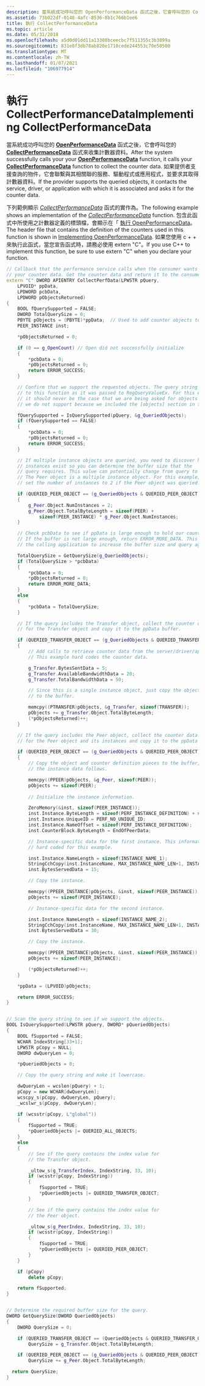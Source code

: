 ```yaml
---
description: 當系統成功呼叫您的 OpenPerformanceData 函式之後，它會呼叫您的 CollectPerformanceData 函式來收集計數器資料。
ms.assetid: 73b022df-0148-4afc-8536-8b1c766b1ee6
title: 執行 CollectPerformanceData
ms.topic: article
ms.date: 05/31/2018
ms.openlocfilehash: a5d0d01dd11a13308bceecbc7f511355c3b3899a
ms.sourcegitcommit: 831e8f3db78ab820e1710cede244553c70e50500
ms.translationtype: MT
ms.contentlocale: zh-TW
ms.lasthandoff: 01/07/2021
ms.locfileid: "106977914"
---
```

# <a name="implementing-collectperformancedata"></a><span data-ttu-id="23ff1-103">執行 CollectPerformanceData</span><span class="sxs-lookup"><span data-stu-id="23ff1-103">Implementing CollectPerformanceData</span></span>

<span data-ttu-id="23ff1-104">當系統成功呼叫您的 [**OpenPerformanceData**](/previous-versions/windows/desktop/legacy/aa372200(v=vs.85)) 函式之後，它會呼叫您的 [**CollectPerformanceData**](/windows/win32/api/winperf/nc-winperf-pm_collect_proc) 函式來收集計數器資料。</span><span class="sxs-lookup"><span data-stu-id="23ff1-104">After the system successfully calls your your [**OpenPerformanceData**](/previous-versions/windows/desktop/legacy/aa372200(v=vs.85)) function, it calls your [**CollectPerformanceData**](/windows/win32/api/winperf/nc-winperf-pm_collect_proc) function to collect the counter data.</span></span> <span data-ttu-id="23ff1-105">如果提供者支援查詢的物件，它會聯繫與其相關聯的服務、驅動程式或應用程式，並要求其取得計數器資料。</span><span class="sxs-lookup"><span data-stu-id="23ff1-105">If the provider supports the queried objects, it contacts the service, driver, or application with which it is associated and asks it for the counter data.</span></span>

<span data-ttu-id="23ff1-106">下列範例顯示 [*CollectPerformanceData*](/windows/win32/api/winperf/nc-winperf-pm_collect_proc) 函式的實作為。</span><span class="sxs-lookup"><span data-stu-id="23ff1-106">The following example shows an implementation of the [*CollectPerformanceData*](/windows/win32/api/winperf/nc-winperf-pm_collect_proc) function.</span></span> <span data-ttu-id="23ff1-107">包含此函式中所使用之計數器定義的標頭檔，會顯示在「 [執行 OpenPerformanceData](implementing-openperformancedata.md)。</span><span class="sxs-lookup"><span data-stu-id="23ff1-107">The header file that contains the definition of the counters used in this function is shown in [Implementing OpenPerformanceData](implementing-openperformancedata.md).</span></span> <span data-ttu-id="23ff1-108">如果您使用 c + + 來執行此函式，當您宣告函式時，請務必使用 extern "C"。</span><span class="sxs-lookup"><span data-stu-id="23ff1-108">If you use C++ to implement this function, be sure to use extern "C" when you declare your function.</span></span>


```C++
// Callback that the performance service calls when the consumer wants to sample
// your counter data. Get the counter data and return it to the consumer.
extern "C" DWORD APIENTRY CollectPerfData(LPWSTR pQuery,
    LPVOID* ppData,
    LPDWORD pcbData,
    LPDWORD pObjectsReturned)
{
    BOOL fQuerySupported = FALSE;
    DWORD TotalQuerySize = 0;
    PBYTE pObjects = (PBYTE)*ppData;  // Used to add counter objects to the buffer.
    PEER_INSTANCE inst;

    *pObjectsReturned = 0;

    if (0 == g_OpenCount) // Open did not successfully initialize
    {
        *pcbData = 0;
        *pObjectsReturned = 0;
        return ERROR_SUCCESS;
    }

    // Confirm that we support the requested objects. The query string is passed 
    // to this function as it was passed to RegQueryValueEx. For this example,
    // it should never be the case that we are being asked for objects that
    // we do not support because we included the [objects] section in the .ini file.

    fQuerySupported = IsQuerySupported(pQuery, &g_QueriedObjects);
    if (fQuerySupported == FALSE)
    {
        *pcbData = 0;
        *pObjectsReturned = 0;
        return ERROR_SUCCESS;
    }

    // If multiple instance objects are queried, you need to discover how many
    // instances exist so you can determine the buffer size that the 
    // query requires. This value can potentially change from query to query.
    // The Peer object is a multiple instance object. For this example,
    // set the number of instances to 2 if the Peer object was queried.

    if (QUERIED_PEER_OBJECT == (g_QueriedObjects & QUERIED_PEER_OBJECT))
    {
        g_Peer.Object.NumInstances = 2;
        g_Peer.Object.TotalByteLength = sizeof(PEER) + 
            sizeof(PEER_INSTANCE) * g_Peer.Object.NumInstances;
    }

    // Check pcbData to see if ppData is large enough to hold our counters.
    // If the buffer is not large enough, return ERROR_MORE_DATA. This tells 
    // the calling application to increase the buffer size and query again.

    TotalQuerySize = GetQuerySize(g_QueriedObjects);
    if (TotalQuerySize > *pcbData)
    {
        *pcbData = 0;
        *pObjectsReturned = 0;
        return ERROR_MORE_DATA;
    }
    else
    {
        *pcbData = TotalQuerySize;
    }

    // If the query includes the Transfer object, collect the counter data
    // for the Transfer object and copy it to the ppData buffer.

    if (QUERIED_TRANSFER_OBJECT == (g_QueriedObjects & QUERIED_TRANSFER_OBJECT))
    {
        // Add calls to retrieve counter data from the server/driver/application.
        // This example hard codes the counter data.

        g_Transfer.BytesSentData = 5;
        g_Transfer.AvailableBandwidthData = 20;
        g_Transfer.TotalBandwidthData = 50;

        // Since this is a single instance object, just copy the object
        // to the buffer.

        memcpy((PTRANSFER)pObjects, &g_Transfer, sizeof(TRANSFER));
        pObjects += g_Transfer.Object.TotalByteLength;  
        (*pObjectsReturned)++; 
    }

    // If the query includes the Peer object, collect the counter data
    // for the Peer object and its instances and copy it to the ppData buffer.

    if (QUERIED_PEER_OBJECT == (g_QueriedObjects & QUERIED_PEER_OBJECT))
    {
        // Copy the object and counter definition pieces to the buffer,
        // the instance data follows.

        memcpy((PPEER)pObjects, &g_Peer, sizeof(PEER));
        pObjects += sizeof(PEER);
        
        // Initialize the instance information.

        ZeroMemory(&inst, sizeof(PEER_INSTANCE));
        inst.Instance.ByteLength = sizeof(PERF_INSTANCE_DEFINITION) + sizeof(inst.InstanceName);
        inst.Instance.UniqueID = PERF_NO_UNIQUE_ID;
        inst.Instance.NameOffset = sizeof(PERF_INSTANCE_DEFINITION);
        inst.CounterBlock.ByteLength = EndOfPeerData;

        // Instance-specific data for the first instance. This information is
        // hard coded for this example.

        inst.Instance.NameLength = sizeof(INSTANCE_NAME_1);
        StringCchCopy(inst.InstanceName, MAX_INSTANCE_NAME_LEN+1, INSTANCE_NAME_1);
        inst.BytesServedData = 15;

        // Copy the instance.

        memcpy((PPEER_INSTANCE)pObjects, &inst, sizeof(PEER_INSTANCE));
        pObjects += sizeof(PEER_INSTANCE); 

        // Instance-specific data for the second instance.

        inst.Instance.NameLength = sizeof(INSTANCE_NAME_2);
        StringCchCopy(inst.InstanceName, MAX_INSTANCE_NAME_LEN+1, INSTANCE_NAME_2);
        inst.BytesServedData = 30;

        // Copy the instance.

        memcpy((PPEER_INSTANCE)pObjects, &inst, sizeof(PEER_INSTANCE));
        pObjects += sizeof(PEER_INSTANCE);

        (*pObjectsReturned)++; 
    }

    *ppData = (LPVOID)pObjects;

    return ERROR_SUCCESS;
}


// Scan the query string to see if we support the objects.
BOOL IsQuerySupported(LPWSTR pQuery, DWORD* pQueriedObjects)
{
    BOOL fSupported = FALSE;
    WCHAR IndexString[33+1];
    LPWSTR pCopy = NULL;
    DWORD dwQueryLen = 0;

    *pQueriedObjects = 0;

    // Copy the query string and make it lowercase.

    dwQueryLen = wcslen(pQuery) + 1;
    pCopy = new WCHAR[dwQueryLen];
    wcscpy_s(pCopy, dwQueryLen, pQuery);
    _wcslwr_s(pCopy, dwQueryLen);

    if (wcsstr(pCopy, L"global"))
    {
        fSupported = TRUE;
        *pQueriedObjects |= QUERIED_ALL_OBJECTS;
    }
    else
    {
        // See if the query contains the index value for
        // the Transfer object.

        _ultow_s(g_TransferIndex, IndexString, 33, 10);
        if (wcsstr(pCopy, IndexString))
        {
            fSupported = TRUE;
            *pQueriedObjects |= QUERIED_TRANSFER_OBJECT;
        }

        // See if the query contains the index value for
        // the Peer object.

        _ultow_s(g_PeerIndex, IndexString, 33, 10);
        if (wcsstr(pCopy, IndexString))
        {
            fSupported = TRUE;
            *pQueriedObjects |= QUERIED_PEER_OBJECT;
        }
    }

    if (pCopy)
        delete pCopy;

    return fSupported;
}


// Determine the required buffer size for the query.
DWORD GetQuerySize(DWORD QueriedObjects)
{
    DWORD QuerySize = 0;

    if (QUERIED_TRANSFER_OBJECT == (QueriedObjects & QUERIED_TRANSFER_OBJECT))
        QuerySize = g_Transfer.Object.TotalByteLength;

    if (QUERIED_PEER_OBJECT == (g_QueriedObjects & QUERIED_PEER_OBJECT))
        QuerySize += g_Peer.Object.TotalByteLength;

  return QuerySize;
}
```



 

 
